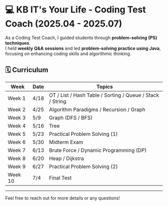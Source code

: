 # 💻 KB IT's Your Life - Coding Test Coach (2025.04 - 2025.07)

As a Coding Test Coach, I guided students through **problem-solving (PS) techniques**.  
I held **weekly Q&A sessions** and led **problem-solving practice using Java**, focusing on enhancing coding skills and algorithmic thinking.  


## 🗓️ **Curriculum**
| Week      | Date   | Topics                                 |
|----------|--------|----------------------------------------|
| Week 1   | 4/18   | OT / List / Hash Table / Sorting / Queue / Stack / String    |
| Week 2   | 4/25   | Algorithm Paradigms / Recursion / Graph                      |
| Week 3   | 5/9    | Graph (DFS / BFS)                       |
| Week 4   | 5/16   | Tree                                  |
| Week 5   | 5/23   | Practical Problem Solving (1)                     |
| Week 6   | 5/30   | Midterm Exam                            |
| Week 7   | 6/13   | Brute Force / Dynamic Programming (DP)              |
| Week 8   | 6/20   | Heap / Dijkstra                                    |
| Week 9   | 6/27   | Practical Problem Solving (2)                 |
| Week 10  | 7/4    | Final Test                              |

---

Feel free to reach out for more details or any questions! 
